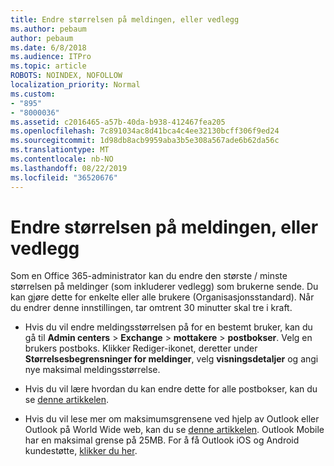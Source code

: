 ```yaml
---
title: Endre størrelsen på meldingen, eller vedlegg
ms.author: pebaum
author: pebaum
ms.date: 6/8/2018
ms.audience: ITPro
ms.topic: article
ROBOTS: NOINDEX, NOFOLLOW
localization_priority: Normal
ms.custom:
- "895"
- "8000036"
ms.assetid: c2016465-a57b-40da-b938-412467fea205
ms.openlocfilehash: 7c891034ac8d41bca4c4ee32130bcff306f9ed24
ms.sourcegitcommit: 1d98db8acb9959aba3b5e308a567ade6b62da56c
ms.translationtype: MT
ms.contentlocale: nb-NO
ms.lasthandoff: 08/22/2019
ms.locfileid: "36520676"
---
```

# <a name="changing-message-or-attachment-size"></a>Endre størrelsen på meldingen, eller vedlegg

Som en Office 365-administrator kan du endre den største / minste størrelsen på meldinger (som inkluderer vedlegg) som brukerne sende. Du kan gjøre dette for enkelte eller alle brukere (Organisasjonsstandard). Når du endrer denne innstillingen, tar omtrent 30 minutter skal tre i kraft.
  
- Hvis du vil endre meldingsstørrelsen på for en bestemt bruker, kan du gå til **Admin centers** \> **Exchange** \> **mottakere** \> **postbokser**. Velg en brukers postboks. Klikker Rediger-ikonet, deretter under **Størrelsesbegrensninger for meldinger**, velg **visningsdetaljer** og angi nye maksimal meldingsstørrelse.

- Hvis du vil lære hvordan du kan endre dette for alle postbokser, kan du se [denne artikkelen](https://www.microsoft.com/microsoft-365/blog/2015/04/15/office-365-now-supports-larger-email-messages-up-to-150-mb/).

- Hvis du vil lese mer om maksimumsgrensene ved hjelp av Outlook eller Outlook på World Wide web, kan du se [denne artikkelen](https://technet.microsoft.com/library/exchange-online-limits.aspx#MessageLimits). Outlook Mobile har en maksimal grense på 25MB. For å få Outlook iOS og Android kundestøtte, [klikker du her](https://support.office.com/article/Get-in-app-help-for-Outlook-for-iOS-and-Android-218a22d1-9fa5-4889-b689-de1c63493243).
